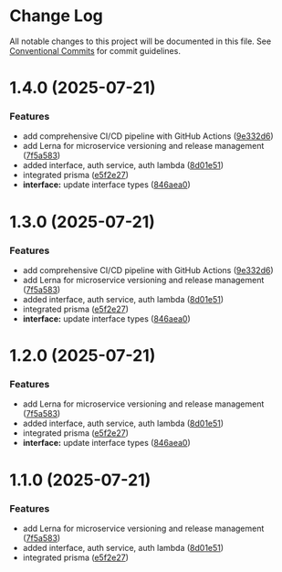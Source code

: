 # Change Log

All notable changes to this project will be documented in this file.
See [Conventional Commits](https://conventionalcommits.org) for commit guidelines.

# 1.4.0 (2025-07-21)


### Features

* add comprehensive CI/CD pipeline with GitHub Actions ([9e332d6](https://github.com/anuragbhatt1805/TrustHive/commit/9e332d6afec30ceda397643be66c2019abac5eb8))
* add Lerna for microservice versioning and release management ([7f5a583](https://github.com/anuragbhatt1805/TrustHive/commit/7f5a583e2851081e6e1853bcebadc154e498feb6))
* added interface, auth service, auth lambda ([8d01e51](https://github.com/anuragbhatt1805/TrustHive/commit/8d01e518dbf53e343d3fd661385364e583057c3e))
* integrated prisma ([e5f2e27](https://github.com/anuragbhatt1805/TrustHive/commit/e5f2e27a50486380d2f56300cad5131498611b1f))
* **interface:** update interface types ([846aea0](https://github.com/anuragbhatt1805/TrustHive/commit/846aea03121d8526c1851fc1e4b69febd797ad24))





# 1.3.0 (2025-07-21)


### Features

* add comprehensive CI/CD pipeline with GitHub Actions ([9e332d6](https://github.com/anuragbhatt1805/TrustHive/commit/9e332d6afec30ceda397643be66c2019abac5eb8))
* add Lerna for microservice versioning and release management ([7f5a583](https://github.com/anuragbhatt1805/TrustHive/commit/7f5a583e2851081e6e1853bcebadc154e498feb6))
* added interface, auth service, auth lambda ([8d01e51](https://github.com/anuragbhatt1805/TrustHive/commit/8d01e518dbf53e343d3fd661385364e583057c3e))
* integrated prisma ([e5f2e27](https://github.com/anuragbhatt1805/TrustHive/commit/e5f2e27a50486380d2f56300cad5131498611b1f))
* **interface:** update interface types ([846aea0](https://github.com/anuragbhatt1805/TrustHive/commit/846aea03121d8526c1851fc1e4b69febd797ad24))





# 1.2.0 (2025-07-21)


### Features

* add Lerna for microservice versioning and release management ([7f5a583](https://github.com/anuragbhatt1805/TrustHive/commit/7f5a583e2851081e6e1853bcebadc154e498feb6))
* added interface, auth service, auth lambda ([8d01e51](https://github.com/anuragbhatt1805/TrustHive/commit/8d01e518dbf53e343d3fd661385364e583057c3e))
* integrated prisma ([e5f2e27](https://github.com/anuragbhatt1805/TrustHive/commit/e5f2e27a50486380d2f56300cad5131498611b1f))
* **interface:** update interface types ([846aea0](https://github.com/anuragbhatt1805/TrustHive/commit/846aea03121d8526c1851fc1e4b69febd797ad24))





# 1.1.0 (2025-07-21)


### Features

* add Lerna for microservice versioning and release management ([7f5a583](https://github.com/anuragbhatt1805/TrustHive/commit/7f5a583e2851081e6e1853bcebadc154e498feb6))
* added interface, auth service, auth lambda ([8d01e51](https://github.com/anuragbhatt1805/TrustHive/commit/8d01e518dbf53e343d3fd661385364e583057c3e))
* integrated prisma ([e5f2e27](https://github.com/anuragbhatt1805/TrustHive/commit/e5f2e27a50486380d2f56300cad5131498611b1f))
